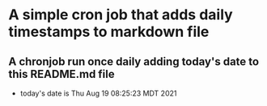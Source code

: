 A simple cron job that adds daily timestamps to markdown file
============================================================
## A chronjob run once daily adding today's date to this README.md file
* today's date is Thu Aug 19 08:25:23 MDT 2021
